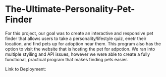 # The-Ultimate-Personality-Pet-Finder

For this project, our goal was to create an interactive and responsive pet finder that allows users to take a personality/lifestyle quiz, enetr their location, and find pets up for adoption near them. This program also has the option to visit the website that is hosting the pet for adpotion. We ran into multiple styiling and API issues, however we were able to create a fully functional, practical program that makes finding pets easier.

Link to Deployment: 
